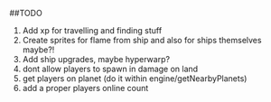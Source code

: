 ##TODO

1. Add xp for travelling and finding stuff
2. Create sprites for flame from ship and also for ships themselves maybe?!
3. Add ship upgrades, maybe hyperwarp?
4. dont allow players to spawn in damage on land
5. get players on planet (do it within engine/getNearbyPlanets)
6. add a proper players online count
